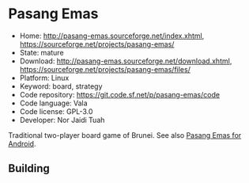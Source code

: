 # Pasang Emas

- Home: http://pasang-emas.sourceforge.net/index.xhtml, https://sourceforge.net/projects/pasang-emas/
- State: mature
- Download: http://pasang-emas.sourceforge.net/download.xhtml, https://sourceforge.net/projects/pasang-emas/files/
- Platform: Linux
- Keyword: board, strategy
- Code repository: https://git.code.sf.net/p/pasang-emas/code
- Code language: Vala
- Code license: GPL-3.0
- Developer: Nor Jaidi Tuah

Traditional two-player board game of Brunei.
See also [Pasang Emas for Android](https://sourceforge.net/projects/pasang-android/).

## Building
